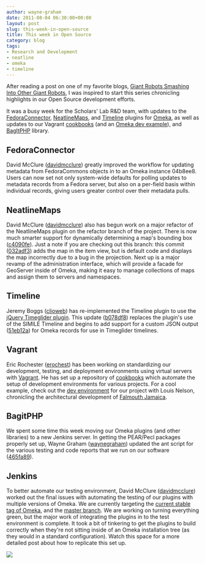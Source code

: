 ```yaml
---
author: wayne-graham
date: 2011-08-04 06:30:00+00:00
layout: post
slug: this-week-in-open-source
title: This week in Open Source
category: blog
tags:
- Research and Development
- neatline
- omeka
- timeline
---
```


After reading a post on one of my favorite blogs, [Giant Robots Smashing Into Other Giant Robots](http://robots.thoughtbot.com/post/8221237451/this-week-in-open-source), I was inspired to start this series chronicling highlights in our Open Source development efforts.

It was a busy week for the Scholars' Lab R&D team, with updates to the [FedoraConnector](https://github.com/scholarslab/FedoraConnector), [NeatlineMaps](https://github.com/scholarslab/NeatlineMaps), and [Timeline](https://github.com/scholarslab/Timeline) plugins for [Omeka](https://github.com/omeka/Omeka), as well as updates to our Vagrant [cookbooks](https://github.com/scholarslab/cookbooks) (and an [Omeka dev example](https://github.com/scholarslab/FalmouthDevEnv)), and [BagItPHP](https://github.com/scholarslab/BagItPHP) library.


## FedoraConnector


David McClure ([davidmcclure](https://github.com/davidmcclure)) greatly improved the workflow for updating metadata from FedoraCommons objects in to an Omeka instance 04b8ee8. Users can now set not only system-wide defaults for polling updates to metadata records from a Fedora server, but also on a per-field basis within individual records, giving users greater control over their metadata pulls.


## NeatlineMaps


David McClure ([davidmcclure](https://github.com/davidmcclure)) also has begun work on a major refactor of the NeatlineMaps plugin on the refactor branch of the project. There is now much smarter support for dynamically determining a map's bounding box ([c4090fe](https://github.com/scholarslab/NeatlineMaps/commit/c4090fe1c37cb7547dfe11b309d50290d357b9a2)). Just a note if you are checking out this branch: this commit ([032adf3](https://github.com/scholarslab/NeatlineMaps/commit/032adf36eb72ec5d6cd9ece34a5ad625168c1f23)) adds the map in the item view, but is default code and displays the map incorrectly due to a bug in the projection. Next up is a major revamp of the administration interface, which will provide a facade for GeoServer inside of Omeka, making it easy to manage collections of maps and assign them to servers and namespaces.


## Timeline


Jeremy Boggs ([clioweb](https://github.com/clioweb)) has re-implemented the Timeline plugin to use the [jQuery Timeglider plugin](http://timeglider.com/jquery/). This update ([b078df8](https://github.com/scholarslab/Timeline/commit/b078df8169cc30ce2706d3c564161bef44ea3330)) replaces the plugin's use of the SIMILE Timeline and begins to add support for a custom JSON output ([51eb12a](https://github.com/scholarslab/Timeline/commit/51eb12a1c8cdcc37d9d96f72223e7cbee99aa09b)) for Omeka records for use in Timeglider timelines.


## Vagrant


Eric Rochester ([erochest](https://github.com/erochest)) has been working on standardizing our development, testing, and deployment environments using virtual servers with [Vagrant](http://vagrantup.com/). He has set up a repository of [cookbooks](https://github.com/scholarslab/cookbooks) which automate the setup of development environments for various projects. For a cool example, check out the [dev environment](https://github.com/scholarslab/FalmouthDevEnv) for our project with Louis Nelson, chronicling the architectural development of [Falmouth Jamaica](http://falmouth.lib.virginia.edu/).


## BagitPHP


We spent some time this week moving our Omeka plugins (and other libraries) to a new Jenkins server. In getting the PEAR/Pecl packages properly set up, Wayne Graham ([waynegraham](https://github.com/waynegraham)) updated the ant script for the various testing and code reports that we run on our software  ([465fa89](https://github.com/scholarslab/BagItPHP/commit/465fa89cf2c9cdc763018acde72c82be0f21e6bb)).


## Jenkins


To better automate our testing environment, David McClure ([davidmcclure](https://github.com/davidmcclure)) worked out the final issues with automating the testing of our plugins with multiple versions of Omeka. We are currently targeting the [current stable tag of Omeka](https://github.com/omeka/Omeka/tree/stable-1.4), and the [master branch](https://github.com/omeka/Omeka). We are working on turning everything green, but the major work of integrating the plugins in to the test environment is complete. It took a bit of tinkering to get the plugins to build correctly when they're not sitting inside of an Omeka installation tree (as they would in a standard configuration). Watch this space for a more detailed post about how to replicate this set up.

[![](http://static.scholarslab.org/wp-content/uploads/2011/08/omeka-jenkins-300x175.png)](http://www.scholarslab.org/slab-code/this-week-in-open-source/attachment/omeka-jenkins/)


